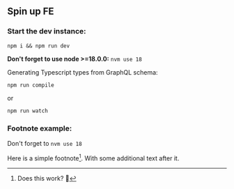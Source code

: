 ## Spin up FE
### Start the dev instance:
`npm i && npm run dev`

**Don't forget to use node >=18.0.0:** `nvm use 18`

Generating Typescript types from GraphQL schema:

`npm run compile` 

or

`npm run watch` 


### Footnote example:
Don't forget to `nvm use 18`

Here is a simple footnote[^1]. With some additional text after it.












[^1]: Does this work? :baby_chick:
